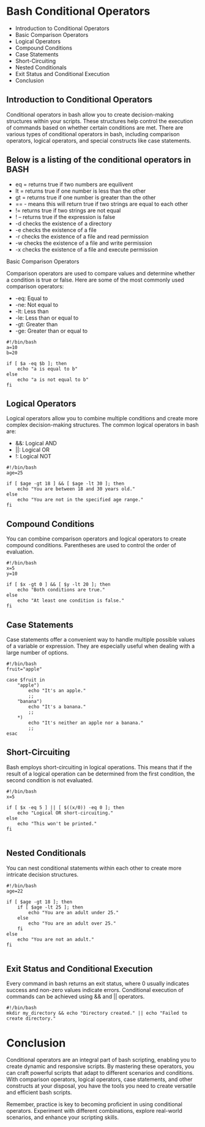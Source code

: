 # Bash Conditional Operators

- Introduction to Conditional Operators
- Basic Comparison Operators
- Logical Operators
- Compound Conditions
- Case Statements
- Short-Circuiting
- Nested Conditionals
- Exit Status and Conditional Execution
- Conclusion


## Introduction to Conditional Operators

Conditional operators in bash allow you to create decision-making structures within your scripts. These structures help control the execution of commands based on whether certain conditions are met. There are various types of conditional operators in bash, including comparison operators, logical operators, and special constructs like case statements.

## Below is a listing of the conditional operators in BASH 

- eq = returns true if two numbers are equilivent
- lt = returns true if one number is less than the other
- gt = returns true if one number is greater than the other
- == - means this will return true if two strings are equal to each other
- != returns true if two strings are not equal
- ! – returns true if the expression is false
- -d  checks the existence of a directory
- -e checks the existence of a file
- -r checks the existence of a file and read permission
- -w checks the existence of a file and write permission
- -x checks the existence of a file and execute permission

Basic Comparison Operators

Comparison operators are used to compare values and determine whether a condition is true or false. Here are some of the most commonly used comparison operators:

- -eq: Equal to
- -ne: Not equal to
- -lt: Less than
- -le: Less than or equal to
- -gt: Greater than
- -ge: Greater than or equal to

```
#!/bin/bash
a=10
b=20

if [ $a -eq $b ]; then
    echo "a is equal to b"
else
    echo "a is not equal to b"
fi

```

## Logical Operators

Logical operators allow you to combine multiple conditions and create more complex decision-making structures. The common logical operators in bash are:

- &&: Logical AND
- ||: Logical OR
- !: Logical NOT

```
#!/bin/bash
age=25

if [ $age -gt 18 ] && [ $age -lt 30 ]; then
    echo "You are between 18 and 30 years old."
else
    echo "You are not in the specified age range."
fi

```
## Compound Conditions

You can combine comparison operators and logical operators to create compound conditions. Parentheses are used to control the order of evaluation.

```
#!/bin/bash
x=5
y=10

if [ $x -gt 0 ] && [ $y -lt 20 ]; then
    echo "Both conditions are true."
else
    echo "At least one condition is false."
fi

```

## Case Statements

Case statements offer a convenient way to handle multiple possible values of a variable or expression. They are especially useful when dealing with a large number of options.

```
#!/bin/bash
fruit="apple"

case $fruit in
    "apple")
        echo "It's an apple."
        ;;
    "banana")
        echo "It's a banana."
        ;;
    *)
        echo "It's neither an apple nor a banana."
        ;;
esac

```
## Short-Circuiting

Bash employs short-circuiting in logical operations. This means that if the result of a logical operation can be determined from the first condition, the second condition is not evaluated.

```
#!/bin/bash
x=5

if [ $x -eq 5 ] || [ $((x/0)) -eq 0 ]; then
    echo "Logical OR short-circuiting."
else
    echo "This won't be printed."
fi


```
## Nested Conditionals

You can nest conditional statements within each other to create more intricate decision structures.

```
#!/bin/bash
age=22

if [ $age -gt 18 ]; then
    if [ $age -lt 25 ]; then
        echo "You are an adult under 25."
    else
        echo "You are an adult over 25."
    fi
else
    echo "You are not an adult."
fi


```

## Exit Status and Conditional Execution

Every command in bash returns an exit status, where 0 usually indicates success and non-zero values indicate errors. Conditional execution of commands can be achieved using && and || operators.

```
#!/bin/bash
mkdir my_directory && echo "Directory created." || echo "Failed to create directory."

```
# Conclusion

Conditional operators are an integral part of bash scripting, enabling you to create dynamic and responsive scripts. By mastering these operators, you can craft powerful scripts that adapt to different scenarios and conditions. With comparison operators, logical operators, case statements, and other constructs at your disposal, you have the tools you need to create versatile and efficient bash scripts.

Remember, practice is key to becoming proficient in using conditional operators. Experiment with different combinations, explore real-world scenarios, and enhance your scripting skills.

